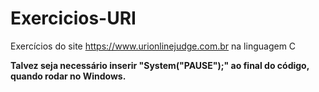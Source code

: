 # Exercicios-URI
Exercícios do site https://www.urionlinejudge.com.br na linguagem C

**Talvez seja necessário inserir "System("PAUSE");" ao final do código, quando rodar no Windows.**

